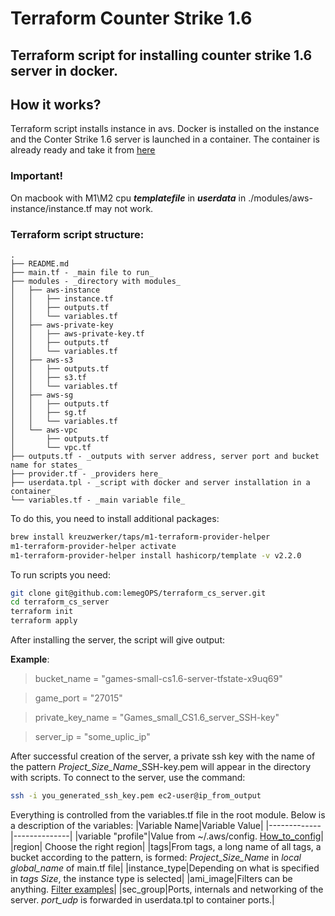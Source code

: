 # Terraform Counter Strike 1.6

## Terraform script for installing counter strike 1.6 server in docker.

## How it works?
Terraform script installs instance in avs. Docker is installed on the instance and the Conter Strike 1.6 server is launched in a container. The container is already ready and take it from [here](https://hub.docker.com/r/febley/counter-strike_server/)

### Important!
On macbook with M1\M2 cpu ***templatefile*** in ***userdata*** in ./modules/aws-instance/instance.tf may not work.

### Terraform script structure:
```
.
├── README.md
├── main.tf - _main file to run_
├── modules - _directory with modules_
│   ├── aws-instance 
│   │   ├── instance.tf
│   │   ├── outputs.tf
│   │   └── variables.tf
│   ├── aws-private-key
│   │   ├── aws-private-key.tf
│   │   ├── outputs.tf
│   │   └── variables.tf
│   ├── aws-s3
│   │   ├── outputs.tf
│   │   ├── s3.tf
│   │   └── variables.tf
│   ├── aws-sg
│   │   ├── outputs.tf
│   │   ├── sg.tf
│   │   └── variables.tf
│   └── aws-vpc
│       ├── outputs.tf
│       └── vpc.tf
├── outputs.tf - _outputs with server address, server port and bucket name for states_
├── provider.tf - _providers here_
├── userdata.tpl - _script with docker and server installation in a container_
└── variables.tf - _main variable file_
```


To do this, you need to install additional packages:
```bash
brew install kreuzwerker/taps/m1-terraform-provider-helper
m1-terraform-provider-helper activate
m1-terraform-provider-helper install hashicorp/template -v v2.2.0
```


To run scripts you need:
```bash
git clone git@github.com:lemegOPS/terraform_cs_server.git
cd terraform_cs_server
terraform init
terraform apply
```


After installing the server, the script will give output:

**Example**:
> bucket_name = "games-small-cs1.6-server-tfstate-x9uq69"

> game_port = "27015"

> private_key_name = "Games_small_CS1.6_server_SSH-key"

> server_ip = "some_uplic_ip"


After successful creation of the server, a private ssh key with the name of the pattern *Project_Size_Name*_SSH-key.pem will appear in the directory with scripts. To connect to the server, use the command:
```bash
ssh -i you_generated_ssh_key.pem ec2-user@ip_from_output
```


Everything is controlled from the variables.tf file in the root module.
Below is a description of the variables:
|Variable Name|Variable Value|
|-------------|--------------|
|variable "profile"|Value from ~/.aws/config. [How_to_config](https://docs.aws.amazon.com/cli/latest/userguide/getting-started-quickstart.html#getting-started-quickstart-new-command)|
|region| Choose the right region|
|tags|From tags, a long name of all tags, a bucket according to the pattern, is formed: *Project_Size_Name* in *local* *global_name* of main.tf file|
|instance_type|Depending on what is specified in *tags* *Size*, the instance type is selected|
|ami_image|Filters can be anything. [Filter examples](https://registry.terraform.io/providers/hashicorp/aws/latest/docs/data-sources/ami)|
|sec_group|Ports, internals and networking of the server. *port_udp* is forwarded in userdata.tpl to container ports.|

